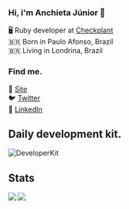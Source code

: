 ### Hi, i'm Anchieta Júnior 👋

🖥️ Ruby developer at [Checkplant](https://www.checkplant.com.br/)
<br />
🇧🇷 Born in Paulo Afonso, Brazil
<br />
🇧🇷 Living in Londrina, Brazil

### Find me.

🚀 [Site](https://www.anchietajunior.com/)
<br />
🐦 [Twitter](https://twitter.com/anchietajnr)
<br />
💼 [LinkedIn](https://www.linkedin.com/in/anchietajunior/)

## Daily development kit.

![DeveloperKit](https://i.ibb.co/KXKrz8C/bg.png)

## Stats

<a href="https://github.com/anuraghazra/github-readme-stats">
  <img align="left" src="https://github-readme-stats.vercel.app/api?username=anchietajunior&show_icons=true&theme=gruvbox&count_private=true&include_all_commits=true&hide=contribs" />
</a>
<a href="https://github.com/anuraghazra/convoychat">
  <img align="left" src="https://github-readme-stats.vercel.app/api/top-langs/?username=anchietajunior&layout=compact&theme=gruvbox" />
</a>

